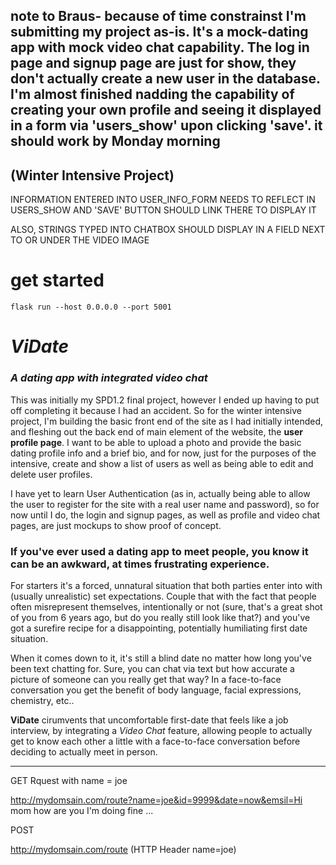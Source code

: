 ## note to Braus- because of time constrainst I'm submitting my project as-is. It's a mock-dating app with mock video chat capability. The log in page and signup page are just for show, they don't actually create a new user in the database. I'm almost finished nadding the capability of creating your own profile and seeing it displayed in a form via 'users_show' upon clicking 'save'. it should work by Monday morning



 ## (Winter Intensive Project) ##

INFORMATION ENTERED INTO USER_INFO_FORM NEEDS TO REFLECT IN USERS_SHOW AND 'SAVE' BUTTON SHOULD LINK THERE TO DISPLAY IT

ALSO, STRINGS TYPED INTO CHATBOX SHOULD DISPLAY IN A FIELD NEXT TO OR UNDER THE VIDEO IMAGE

 # get started 

 `flask run --host 0.0.0.0 --port 5001`

# ***ViDate*** #
### *A dating app with integrated video chat* ###

This was initially my SPD1.2 final project, however I ended up having to put off completing it because I had an accident. So for the winter intensive project, I'm building the basic front end of the site as I had initially intended, and fleshing out the back end of main element of the website, the **user profile page**. I want to be able to upload a photo and provide the basic dating profile info and a brief bio, and for now, just for the purposes of the intensive, create and show a list of users as well as being able to edit and delete user profiles. 

I have yet to learn User Authentication (as in, actually being able to allow the user to register for the site with a real user name and password), so for now until I do, the login and signup pages, as well as profile and video chat pages, are just mockups to show proof of concept.

### If you've ever used a dating app to meet people, you know it can be an awkward, at times frustrating experience. ###

For starters it's a forced, unnatural situation that both parties enter into with (usually unrealistic) set expectations. Couple that with the fact that people often misrepresent themselves, intentionally or not (sure, that's a great shot of you from 6 years ago, but do you really still look like that?) and you've got a surefire recipe for a disappointing, potentially humiliating first date situation.

When it comes down to it, it's still a blind date no matter how long you've been text chatting for. Sure, you can chat via text but how accurate a picture of someone can you really get that way? In a face-to-face conversation you get the benefit of body language, facial expressions, chemistry, etc.. 

**ViDate** cirumvents that uncomfortable first-date that feels like a job interview, by integrating a *Video Chat* feature, allowing people to actually get to know each other a little with a face-to-face conversation before deciding to actually meet in person.



----------

GET Rquest with name = joe

http://mydomsain.com/route?name=joe&id=9999&date=now&emsil=Hi mom how are you I'm doing fine ...

POST

http://mydomsain.com/route  (HTTP Header name=joe) 
